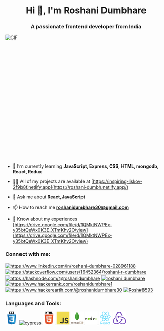 <h1 align="center">Hi 👋, I'm Roshani Dumbhare</h1>
<h3 align="center" >A passionate frontend developer from India</h3>

<!-- <img   align="right"  alt="GIF" src="https://github.com/abhisheknaiidu/abhisheknaiidu/blob/master/code.gif?raw=true" width="1000" height="300" /> -->
<img   align="right"  alt="GIF" src="https://cdn.dribbble.com/users/331265/screenshots/2498700/ana-d-small.gif" width="1000" height="400" />




<br>
<br>
<br>
<br>
<br>
<br>
<br>
<br>
<br>
<br>

- 🌱 I’m currently learning **JavaScript, Express, CSS, HTML, mongodb, React, Redux**

- 👨‍💻 All of my projects are available at [https://inspiring-liskov-2f9b8f.netlify.app](https://roshani-dumbh.netlify.app/)

- 💬 Ask me about **React,JavaScript**

- 📫 How to reach me **roshanidumbhare30@gmail.com**

- 📄 Know about my experiences [https://drive.google.com/file/d/1QMktNWPEx-y35btQeWx0K3E_XTmKhv2O/view](https://drive.google.com/file/d/1QMktNWPEx-y35btQeWx0K3E_XTmKhv2O/view)

<h3 align="left">Connect with me:</h3>
<p align="left">
<a href="https://linkedin.com/in/https://www.linkedin.com/in/roshani-dumbhare-028961188" target="blank"><img align="center" src="https://raw.githubusercontent.com/rahuldkjain/github-profile-readme-generator/master/src/images/icons/Social/linked-in-alt.svg" alt="https://www.linkedin.com/in/roshani-dumbhare-028961188" height="30" width="40" /></a>
<a href="https://stackoverflow.com/users/https://stackoverflow.com/users/16452364/roshani-r-dumbhare" target="blank"><img align="center" src="https://raw.githubusercontent.com/rahuldkjain/github-profile-readme-generator/master/src/images/icons/Social/stack-overflow.svg" alt="https://stackoverflow.com/users/16452364/roshani-r-dumbhare" height="30" width="40" /></a>
<a href="https://hashnode.com/https://hashnode.com/@roshanidumbhare" target="blank"><img align="center" src="https://raw.githubusercontent.com/rahuldkjain/github-profile-readme-generator/master/src/images/icons/Social/hashnode.svg" alt="https://hashnode.com/@roshanidumbhare" height="30" width="40" /></a>
<a href="https://www.youtube.com/c/roshani dumbhare" target="blank"><img align="center" src="https://raw.githubusercontent.com/rahuldkjain/github-profile-readme-generator/master/src/images/icons/Social/youtube.svg" alt="roshani dumbhare" height="30" width="40" /></a>
<a href="https://www.hackerrank.com/https://www.hackerrank.com/roshanidumbhare1" target="blank"><img align="center" src="https://raw.githubusercontent.com/rahuldkjain/github-profile-readme-generator/master/src/images/icons/Social/hackerrank.svg" alt="https://www.hackerrank.com/roshanidumbhare1" height="30" width="40" /></a>
<a href="https://www.hackerearth.com/https://www.hackerearth.com/@roshanidumbhare30" target="blank"><img align="center" src="https://raw.githubusercontent.com/rahuldkjain/github-profile-readme-generator/master/src/images/icons/Social/hackerearth.svg" alt="https://www.hackerearth.com/@roshanidumbhare30" height="30" width="40" /></a>
<a href="https://discord.gg/Rosh#8593" target="blank"><img align="center" src="https://raw.githubusercontent.com/rahuldkjain/github-profile-readme-generator/master/src/images/icons/Social/discord.svg" alt="Rosh#8593" height="30" width="40" /></a>
</p>

<h3 align="left">Languages and Tools:</h3>
<p align="left"> <a href="https://www.w3schools.com/css/" target="_blank" rel="noreferrer"> <img src="https://raw.githubusercontent.com/devicons/devicon/master/icons/css3/css3-original-wordmark.svg" alt="css3" width="40" height="40"/> </a> <a href="https://www.cypress.io" target="_blank" rel="noreferrer"> <img src="https://raw.githubusercontent.com/simple-icons/simple-icons/6e46ec1fc23b60c8fd0d2f2ff46db82e16dbd75f/icons/cypress.svg" alt="cypress" width="40" height="40"/> </a> <a href="https://www.w3.org/html/" target="_blank" rel="noreferrer"> <img src="https://raw.githubusercontent.com/devicons/devicon/master/icons/html5/html5-original-wordmark.svg" alt="html5" width="40" height="40"/> </a> <a href="https://developer.mozilla.org/en-US/docs/Web/JavaScript" target="_blank" rel="noreferrer"> <img src="https://raw.githubusercontent.com/devicons/devicon/master/icons/javascript/javascript-original.svg" alt="javascript" width="40" height="40"/> </a> <a href="https://www.mongodb.com/" target="_blank" rel="noreferrer"> <img src="https://raw.githubusercontent.com/devicons/devicon/master/icons/mongodb/mongodb-original-wordmark.svg" alt="mongodb" width="40" height="40"/> </a> <a href="https://nodejs.org" target="_blank" rel="noreferrer"> <img src="https://raw.githubusercontent.com/devicons/devicon/master/icons/nodejs/nodejs-original-wordmark.svg" alt="nodejs" width="40" height="40"/> </a> <a href="https://reactjs.org/" target="_blank" rel="noreferrer"> <img src="https://raw.githubusercontent.com/devicons/devicon/master/icons/react/react-original-wordmark.svg" alt="react" width="40" height="40"/> </a> <a href="https://redux.js.org" target="_blank" rel="noreferrer"> <img src="https://raw.githubusercontent.com/devicons/devicon/master/icons/redux/redux-original.svg" alt="redux" width="40" height="40"/> </a> </p>
